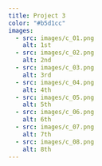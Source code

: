 ```yaml
---
title: Project 3
color: "#b5d1cc"
images:
  - src: images/c_01.png
    alt: 1st
  - src: images/c_02.png
    alt: 2nd
  - src: images/c_03.png
    alt: 3rd
  - src: images/c_04.png
    alt: 4th
  - src: images/c_05.png
    alt: 5th
  - src: images/c_06.png
    alt: 6th
  - src: images/c_07.png
    alt: 7th
  - src: images/c_08.png
    alt: 8th
---
```

